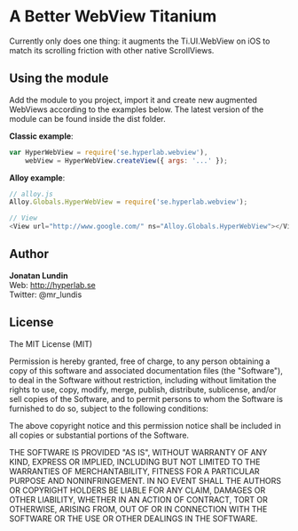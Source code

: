 # A Better WebView Titanium

Currently only does one thing: it augments the Ti.UI.WebView on iOS to match its scrolling friction with other native ScrollViews.

## Using the module

Add the module to you project, import it and create new augmented WebViews according to the examples below. The latest version of the module can be found inside the dist folder.

**Classic example**:
```js
var HyperWebView = require('se.hyperlab.webview'),
    webView = HyperWebView.createView({ args: '...' });
```

**Alloy example**:
```js
// alloy.js
Alloy.Globals.HyperWebView = require('se.hyperlab.webview');

// View
<View url="http://www.google.com/" ns="Alloy.Globals.HyperWebView"></View>
```

## Author 

**Jonatan Lundin**  
Web: http://hyperlab.se  
Twitter: @mr_lundis  

## License

The MIT License (MIT)

Permission is hereby granted, free of charge, to any person obtaining a copy of this software and associated documentation files (the "Software"), to deal in the Software without restriction, including without limitation the rights to use, copy, modify, merge, publish, distribute, sublicense, and/or sell copies of the Software, and to permit persons to whom the Software is furnished to do so, subject to the following conditions:

The above copyright notice and this permission notice shall be included in all copies or substantial portions of the Software.

THE SOFTWARE IS PROVIDED "AS IS", WITHOUT WARRANTY OF ANY KIND, EXPRESS OR IMPLIED, INCLUDING BUT NOT LIMITED TO THE WARRANTIES OF MERCHANTABILITY, FITNESS FOR A PARTICULAR PURPOSE AND NONINFRINGEMENT. IN NO EVENT SHALL THE AUTHORS OR COPYRIGHT HOLDERS BE LIABLE FOR ANY CLAIM, DAMAGES OR OTHER LIABILITY, WHETHER IN AN ACTION OF CONTRACT, TORT OR OTHERWISE, ARISING FROM, OUT OF OR IN CONNECTION WITH THE SOFTWARE OR THE USE OR OTHER DEALINGS IN THE SOFTWARE.